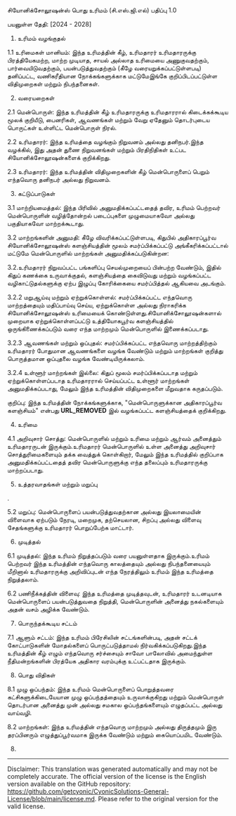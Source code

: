 சியோனிக்சோலூஷன்ஸ் பொது உரிமம் (சி.எஸ்.ஜி.எல்)
பதிப்பு 1.0

பயனுள்ள தேதி: [2024 - 2028]

1. உரிமம் வழங்குதல்

1.1 உரிமைகள் மானியம்: இந்த உரிமத்தின் கீழ், உரிமதாரர் உரிமதாரருக்கு பிரத்தியேகமற்ற, மாற்ற முடியாத, சாயல் அல்லாத உரிமையை அணுகுவதற்கும், பார்வையிடுவதற்கும், பயன்படுத்துவதற்கும் (கீழே வரையறுக்கப்பட்டுள்ளபடி) தனிப்பட்ட, வணிகரீதியான நோக்கங்களுக்காக மட்டுமேஇங்கே குறிப்பிடப்பட்டுள்ள விதிமுறைகள் மற்றும் நிபந்தனைகள்.

2. வரையறைகள்

2.1 மென்பொருள்: இந்த உரிமத்தின் கீழ் உரிமதாரருக்கு உரிமதாரரால் கிடைக்கக்கூடிய மூலக் குறியீடு, பைனரிகள், ஆவணங்கள் மற்றும் வேறு ஏதேனும் தொடர்புடைய பொருட்கள் உள்ளிட்ட மென்பொருள் நிரல்.

2.2 உரிமதாரர்: இந்த உரிமத்தை வழங்கும் நிறுவனம் அல்லது தனிநபர்.இந்த வழக்கில், இது அதன் துணை நிறுவனங்கள் மற்றும் பிரதிநிதிகள் உட்பட சியோனிக்சோலூஷன்களைக் குறிக்கிறது.

2.3 உரிமதாரர்: இந்த உரிமத்தின் விதிமுறைகளின் கீழ் மென்பொருளைப் பெறும் எந்தவொரு தனிநபர் அல்லது நிறுவனம்.

3. கட்டுப்பாடுகள்

3.1 மாற்றியமைத்தல்: இந்த பிரிவில் அனுமதிக்கப்பட்டதைத் தவிர, உரிமம் பெற்றவர் மென்பொருளின் வழித்தோன்றல் படைப்புகளை முழுமையாகவோ அல்லது பகுதியாகவோ மாற்றக்கூடாது.

3.2 மாற்றங்களின் அனுமதி: கீழே விவரிக்கப்பட்டுள்ளபடி, கிதுபில் அதிகாரப்பூர்வ சியோனிக்சோலூஷன்ஸ் களஞ்சியத்தின் மூலம் சமர்ப்பிக்கப்பட்டு அங்கீகரிக்கப்பட்டால் மட்டுமே மென்பொருளில் மாற்றங்கள் அனுமதிக்கப்படுகின்றன:

3.2.உரிமதாரர் நிறுவப்பட்ட பங்களிப்பு செயல்முறையைப் பின்பற்ற வேண்டும், இதில் கிதுப் கணக்கை உருவாக்குதல், களஞ்சியத்தை கைவிடுவது மற்றும் வழங்கப்பட்ட வழிகாட்டுதல்களுக்கு ஏற்ப இழுப்பு கோரிக்கையை சமர்ப்பித்தல் ஆகியவை அடங்கும்.

3.2.2 மறுஆய்வு மற்றும் ஏற்றுக்கொள்ளல்: சமர்ப்பிக்கப்பட்ட எந்தவொரு மாற்றத்தையும் மதிப்பாய்வு செய்ய, ஏற்றுக்கொள்ள அல்லது நிராகரிக்க சியோனிக்சோலூஷன்ஸ் உரிமையைக் கொண்டுள்ளது.சியோனிக்சோலூஷன்களால் முறையாக ஏற்றுக்கொள்ளப்பட்டு உத்தியோகபூர்வ களஞ்சியத்தில் ஒருங்கிணைக்கப்படும் வரை எந்த மாற்றமும் மென்பொருளில் இணைக்கப்படாது.

3.2.3 ஆவணங்கள் மற்றும் ஒப்புதல்: சமர்ப்பிக்கப்பட்ட எந்தவொரு மாற்றத்திற்கும் உரிமதாரர் போதுமான ஆவணங்களை வழங்க வேண்டும் மற்றும் மாற்றங்கள் குறித்து பொருத்தமான ஒப்புதலை வழங்க வேண்டியிருக்கலாம்.

3.2.4 உள்ளூர் மாற்றங்கள் இல்லை: கிதுப் மூலம் சமர்ப்பிக்கப்படாத மற்றும் ஏற்றுக்கொள்ளப்படாத உரிமதாரரால் செய்யப்பட்ட உள்ளூர் மாற்றங்கள் அனுமதிக்கப்படாது, மேலும் இந்த உரிமத்தின் விதிமுறைகளை மீறுவதாக கருதப்படும்.

குறிப்பு: இந்த உரிமத்தின் நோக்கங்களுக்காக, "மென்பொருளுக்கான அதிகாரப்பூர்வ களஞ்சியம்" என்பது __URL_REMOVED__ இல் வழங்கப்பட்ட களஞ்சியத்தைக் குறிக்கிறது.

4. உரிமை

4.1 அறிவுசார் சொத்து: மென்பொருளில் மற்றும் உரிமை மற்றும் ஆர்வம் அனைத்தும் உரிமதாரருடன் இருக்கும்.உரிமதாரர் மென்பொருளில் உள்ள அனைத்து அறிவுசார் சொத்துரிமைகளையும் தக்க வைத்துக் கொள்கிறார், மேலும் இந்த உரிமத்தில் குறிப்பாக அனுமதிக்கப்பட்டதைத் தவிர மென்பொருளுக்கு எந்த தலைப்பும் உரிமதாரருக்கு மாற்றப்படாது.

5. உத்தரவாதங்கள் மற்றும் மறுப்பு

.

5.2 மறுப்பு: மென்பொருளைப் பயன்படுத்துவதற்கான அல்லது இயலாமையின் விளைவாக ஏற்படும் நேரடி, மறைமுக, தற்செயலான, சிறப்பு அல்லது விளைவு சேதங்களுக்கு உரிமதாரர் பொறுப்பேற்க மாட்டார்.

6. முடித்தல்

6.1 முடித்தல்: இந்த உரிமம் நிறுத்தப்படும் வரை பயனுள்ளதாக இருக்கும்.உரிமம் பெற்றவர் இந்த உரிமத்தின் எந்தவொரு காலத்தையும் அல்லது நிபந்தனையையும் மீறினால் உரிமதாரருக்கு அறிவிப்புடன் எந்த நேரத்திலும் உரிமம் இந்த உரிமத்தை நிறுத்தலாம்.

6.2 பணிநீக்கத்தின் விளைவு: இந்த உரிமத்தை முடித்தவுடன், உரிமதாரர் உடனடியாக மென்பொருளைப் பயன்படுத்துவதை நிறுத்தி, மென்பொருளின் அனைத்து நகல்களையும் அதன் வசம் அழிக்க வேண்டும்.

7. பொருந்தக்கூடிய சட்டம்

7.1 ஆளும் சட்டம்: இந்த உரிமம் பிரேசிலின் சட்டங்களின்படி, அதன் சட்டக் கோட்பாடுகளின் மோதல்களைப் பொருட்படுத்தாமல் நிர்வகிக்கப்படுகிறது.இந்த உரிமத்தின் கீழ் எழும் எந்தவொரு சர்ச்சையும் சாவோ பாலோவில் அமைந்துள்ள நீதிமன்றங்களின் பிரத்யேக அதிகார வரம்புக்கு உட்பட்டதாக இருக்கும்.

8. பொது விதிகள்

8.1 முழு ஒப்பந்தம்: இந்த உரிமம் மென்பொருளைப் பொறுத்தவரை கட்சிகளுக்கிடையேயான முழு ஒப்பந்தத்தையும் உருவாக்குகிறது மற்றும் மென்பொருள் தொடர்பான அனைத்து முன் அல்லது சமகால ஒப்பந்தங்களையும் எழுதப்பட்ட அல்லது வாய்வழி.

8.2 மாற்றங்கள்: இந்த உரிமத்தின் எந்தவொரு மாற்றமும் அல்லது திருத்தமும் இரு தரப்பினரும் எழுத்துப்பூர்வமாக இருக்க வேண்டும் மற்றும் கையொப்பமிட வேண்டும்.

8.

---
Disclaimer: This translation was generated automatically and may not be completely accurate. The official version of the license is the English version available on the GitHub repository: https://github.com/getcyonic/CyonicSolutions-General-License/blob/main/license.md. Please refer to the original version for the valid license.